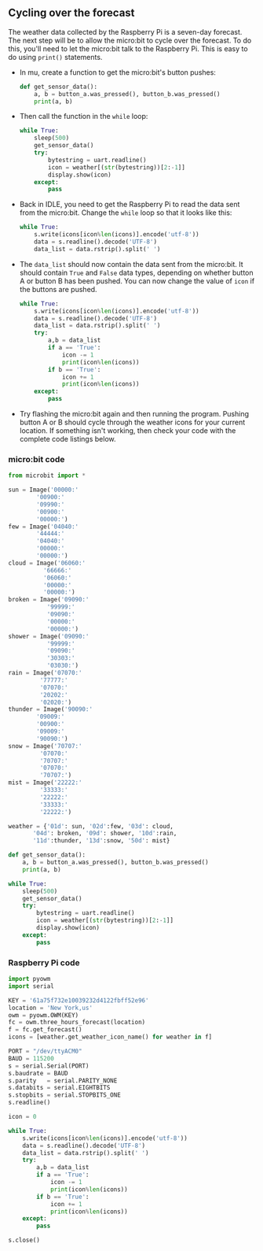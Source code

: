 ## Cycling over the forecast

The weather data collected by the Raspberry Pi is a seven-day forecast. The next step will be to allow the micro:bit to cycle over the forecast. To do this, you'll need to let the micro:bit talk to the Raspberry Pi. This is easy to do using `print()` statements.

-  In mu, create a function to get the micro:bit's button pushes:

	```python
	def get_sensor_data():
		a, b = button_a.was_pressed(), button_b.was_pressed()
		print(a, b)
	```

-  Then call the function in the `while` loop:

	```python
	while True:
		sleep(500)
		get_sensor_data()
		try:
		    bytestring = uart.readline()
		    icon = weather[(str(bytestring))[2:-1]]
		    display.show(icon)
		except:
		    pass
	```

-  Back in IDLE, you need to get the Raspberry Pi to read the data sent from the micro:bit. Change the `while` loop so that it looks like this:

	```python
	while True:
		s.write(icons[icon%len(icons)].encode('utf-8'))
		data = s.readline().decode('UTF-8')
		data_list = data.rstrip().split(' ')
	```

-  The `data_list` should now contain the data sent from the micro:bit. It should contain `True` and `False` data types, depending on whether button A or button B has been pushed. You can now change the value of `icon` if the buttons are pushed.

	```python
	while True:
		s.write(icons[icon%len(icons)].encode('utf-8'))
		data = s.readline().decode('UTF-8')
		data_list = data.rstrip().split(' ')
		try:
		    a,b = data_list
		    if a == 'True':
			    icon -= 1
			    print(icon%len(icons))
		    if b == 'True':
			    icon += 1
			    print(icon%len(icons))
		except:
		    pass
	```

-  Try flashing the micro:bit again and then running the program. Pushing button A or B should cycle through the weather icons for your current location. If something isn't working, then check your code with the complete code listings below.

### micro:bit code

```python
from microbit import *

sun = Image('00000:'
	    '00900:'
	    '09990:'
	    '00900:'
	    '00000:')
few = Image('04040:'
	    '44444:'
	    '04040:'
	    '00000:'
	    '00000:')
cloud = Image('06060:'
	      '66666:'
	      '06060:'
	      '00000:'
	      '00000:')
broken = Image('09090:'
	       '99999:'
	       '09090:'
	       '00000:'
	       '00000:')
shower = Image('09090:'
	       '99999:'
	       '09090:'
	       '30303:'
	       '03030:')
rain = Image('07070:'
	     '77777:'
	     '07070:'
	     '20202:'
	     '02020:')
thunder = Image('90090:'
		'09009:'
		'00900:'
		'09009:'
		'90090:')
snow = Image('70707:'
	     '07070:'
	     '70707:'
	     '07070:'
	     '70707:')
mist = Image('22222:'
	     '33333:'
	     '22222:'
	     '33333:'
	     '22222:')

weather = {'01d': sun, '02d':few, '03d': cloud, 
	   '04d': broken, '09d': shower, '10d':rain,
	   '11d':thunder, '13d':snow, '50d': mist}

def get_sensor_data():
    a, b = button_a.was_pressed(), button_b.was_pressed()
    print(a, b)

while True:
    sleep(500)
    get_sensor_data()
    try:
	    bytestring = uart.readline()
	    icon = weather[(str(bytestring))[2:-1]]
	    display.show(icon)
    except:
	    pass
```

### Raspberry Pi code

```python
import pyowm
import serial

KEY = '61a75f732e10039232d4122fbff52e96'
location = 'New York,us'
owm = pyowm.OWM(KEY)
fc = owm.three_hours_forecast(location)
f = fc.get_forecast()
icons = [weather.get_weather_icon_name() for weather in f]

PORT = "/dev/ttyACM0"
BAUD = 115200
s = serial.Serial(PORT)
s.baudrate = BAUD
s.parity   = serial.PARITY_NONE
s.databits = serial.EIGHTBITS
s.stopbits = serial.STOPBITS_ONE
s.readline()

icon = 0

while True:
    s.write(icons[icon%len(icons)].encode('utf-8'))
    data = s.readline().decode('UTF-8')
    data_list = data.rstrip().split(' ')
    try:
	    a,b = data_list
	    if a == 'True':
	        icon -= 1
	        print(icon%len(icons))
	    if b == 'True':
	        icon += 1
	        print(icon%len(icons))
    except:
	    pass

s.close()
```

